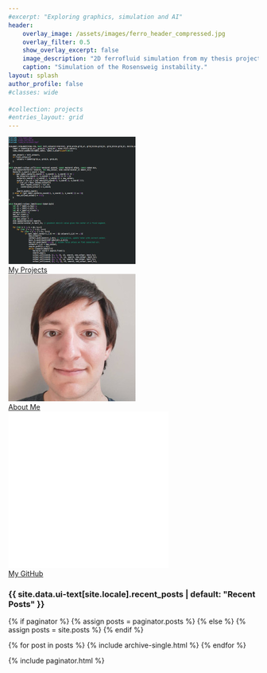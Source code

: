 ```yaml
---
#excerpt: "Exploring graphics, simulation and AI"
header:
    overlay_image: /assets/images/ferro_header_compressed.jpg
    overlay_filter: 0.5
    show_overlay_excerpt: false
    image_description: "2D ferrofluid simulation from my thesis project."
    caption: "Simulation of the Rosensweig instability."
layout: splash
author_profile: false
#classes: wide

#collection: projects
#entries_layout: grid
---
```


<div class = "frontpageButtonLeftMost">
    <a href="/projects/"> <img class = "frontpageButtonImage" border="0" alt="W3Schools" src="assets/images/projects_thumbnail.jpg" > <div class = "frontpageButtonTextBackdrop"> <span class = "frontpageButtonText"> My Projects </span> </div> </a>
</div>

<div class = "frontpageButton">
    <a href="/projects/"> <img class = "frontpageButtonImage" border="0" alt="W3Schools" src="assets/images/mhonke_thumbnail.jpg" > <div class = "frontpageButtonTextBackdrop"> <span class = "frontpageButtonText"> About Me </span> </div> </a>
</div>

<div class = "frontpageButton">
    <a href="https://github.com/mlhonke"> <img class = "frontpageButtonImage" border="0" alt="W3Schools" src="assets/images/github_logo_inverted.svg" > <div class = "frontpageButtonTextBackdrop"> <span class = "frontpageButtonText"> My GitHub </span> </div> </a>
</div>


<div>
<h3>{{ site.data.ui-text[site.locale].recent_posts | default: "Recent Posts" }}</h3>

{% if paginator %}
  {% assign posts = paginator.posts %}
{% else %}
  {% assign posts = site.posts %}
{% endif %}

{% for post in posts %}
  {% include archive-single.html %}
{% endfor %}

{% include paginator.html %}
</div>


